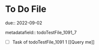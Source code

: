# To Do File

due:: 2022-09-02

metadatafield:: todoTestFile_1091_7

- [ ] Task of todoTestFile_1091 1 [[Query me]]
